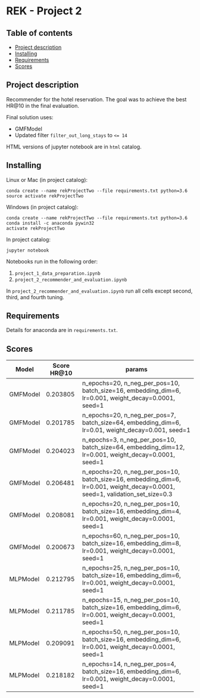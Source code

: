 # REK - Project 2

## Table of contents
* [Project description](#project-description)
* [Installing](#installing)
* [Requirements](#requirements)
* [Scores](#scores)

## Project description
Recommender for the hotel reservation. The goal was to achieve the best HR@10 in the final evaluation.

Final solution uses:
* GMFModel
* Updated filter ```filter_out_long_stays``` to ```<= 14```

HTML versions of jupyter notebook are in ```html``` catalog.

## Installing
Linux or Mac (in project catalog):
```
conda create --name rekProjectTwo --file requirements.txt python=3.6
source activate rekProjectTwo
```

Windows (in project catalog):
```
conda create --name rekProjectTwo --file requirements.txt python=3.6 
conda install -c anaconda pywin32
activate rekProjectTwo
```

In project catalog:
```
jupyter notebook
```

Notebooks run in the following order: 
1. ```project_1_data_preparation.ipynb```
2. ```project_2_recommender_and_evaluation.ipynb```

In  ```project_2_recommender_and_evaluation.ipynb``` run all cells except second, third, and fourth tuning.

## Requirements

Details for anaconda are in ```requirements.txt```.

## Scores

| Model             | Score HR@10   | params                                                                                               |
| ---               | ---           | ---                                                                                                  |
| GMFModel          | 0.203805       | n_epochs=20, n_neg_per_pos=10, batch_size=16, embedding_dim=6, lr=0.001, weight_decay=0.0001, seed=1 |
| GMFModel          | 0.201785       | n_epochs=20, n_neg_per_pos=7, batch_size=64, embedding_dim=6, lr=0.01, weight_decay=0.001, seed=1 |
| GMFModel          | 0.204023      | n_epochs=3, n_neg_per_pos=10, batch_size=64, embedding_dim=12, lr=0.001, weight_decay=0.0001, seed=1 |
| GMFModel          | 0.206481      | n_epochs=20, n_neg_per_pos=10, batch_size=16, embedding_dim=6, lr=0.001, weight_decay=0.0001, seed=1, validation_set_size=0.3 |
| GMFModel          | 0.208081      | n_epochs=20, n_neg_per_pos=10, batch_size=16, embedding_dim=4, lr=0.001, weight_decay=0.0001, seed=1 |
| GMFModel          | 0.200673      | n_epochs=60, n_neg_per_pos=10, batch_size=16, embedding_dim=8, lr=0.001, weight_decay=0.0001, seed=1 |
| MLPModel          | 0.212795      | n_epochs=25, n_neg_per_pos=10, batch_size=16, embedding_dim=6, lr=0.001, weight_decay=0.0001, seed=1 |
| MLPModel          | 0.211785      | n_epochs=15, n_neg_per_pos=10, batch_size=16, embedding_dim=6, lr=0.001, weight_decay=0.0001, seed=1 |
| MLPModel          | 0.209091      | n_epochs=50, n_neg_per_pos=10, batch_size=16, embedding_dim=6, lr=0.001, weight_decay=0.0001, seed=1 |
| MLPModel          | 0.218182      | n_epochs=14, n_neg_per_pos=4, batch_size=16, embedding_dim=6, lr=0.001, weight_decay=0.0001, seed=1 |
